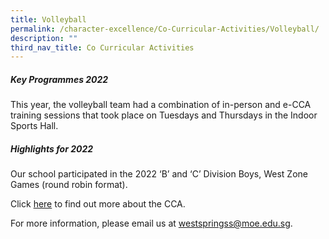 ```yaml
---
title: Volleyball
permalink: /character-excellence/Co-Curricular-Activities/Volleyball/
description: ""
third_nav_title: Co Curricular Activities
---
```

##### Key Programmes 2022

This year, the volleyball team had a combination of in-person and e-CCA training sessions that took place on Tuesdays and Thursdays in the Indoor Sports Hall. 

##### Highlights for 2022

Our school participated in the 2022 ‘B’ and ‘C’ Division Boys, West Zone Games (round robin 
format).

Click [here](https://youtu.be/0tcFW8EahWM) to find out more about the CCA.

For more information, please email us at [westspringss@moe.edu.sg](http://westspringss.moe.edu.sg/).